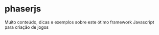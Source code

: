 # phaserjs
Muito conteúdo, dicas e exemplos sobre este ótimo framework Javascript para criação de jogos
